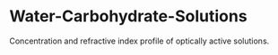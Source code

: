 # Water-Carbohydrate-Solutions
Concentration and refractive index profile of optically active solutions. 
